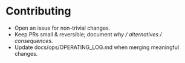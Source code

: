﻿# Contributing
- Open an issue for non-trivial changes.
- Keep PRs small & reversible; document *why / alternatives / consequences*.
- Update docs/ops/OPERATING_LOG.md when merging meaningful changes.
